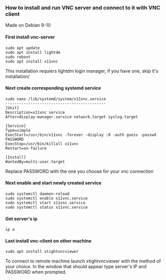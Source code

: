 ### How to install and run VNC server and connect to it with VNC client
Made on Debian 9-10

#### First install vnc-server
```
sudo apt update
sudo apt install lightdm
sudo reboot
sudo apt install x11vnc
```
This installation requiers lightdm login manager, if you have one, skip it's installation/

#### Next create corresponding systemd service
```
sudo nano /lib/systemd/system/x11vnc.service
--------------------------------------------
[Unit]
Description=x11vnc service
After=display-manager.service network.target syslog.target

[Service]
Type=simple
ExecStart=/usr/bin/x11vnc -forever -display :0 -auth guess -passwd PASSWORD
ExecStop=/usr/bin/killall x11vnc
Restart=on-failure

[Install]
WantedBy=multi-user.target
```

Replace PASSWORD with the one you choose for your vnc connection

#### Next enable and start newly created service
```
sudo systemctl daemon-reload
sudo systemctl enable x11vnc.service
sudo systemctl start x11vnc.service
sudo systemctl status x11vnc.service
```

#### Get server's ip
```
ip a
```

#### Last install vnc-client on other machine
```
sudo apt install xtightvncviewer
```

To connect to remote machine launch xtightvncviewer with the method of your choice.
In the window that should appear type server's IP and PASSWORD when prompted.
```

